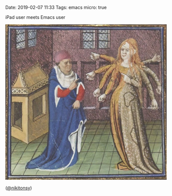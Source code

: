 Date: 2019-02-07 11:33
Tags: emacs
micro: true


iPad user meets Emacs user

![](/_img/2019/2019-02-07-ipad-user-meets-emacs-user.jpg)

([@nikitonsy](https://twitter.com/nikitonsky/status/1093252565062569985))
